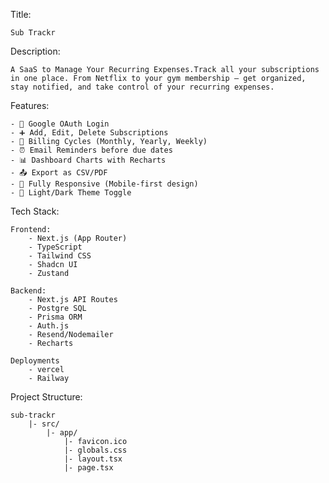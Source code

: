 Title:

    Sub Trackr

Description:

    A SaaS to Manage Your Recurring Expenses.Track all your subscriptions in one place. From Netflix to your gym membership — get organized, stay notified, and take control of your recurring expenses.

Features:

    - 🔐 Google OAuth Login
    - ➕ Add, Edit, Delete Subscriptions
    - 📆 Billing Cycles (Monthly, Yearly, Weekly)
    - ⏰ Email Reminders before due dates
    - 📊 Dashboard Charts with Recharts
    - 📤 Export as CSV/PDF
    - 📱 Fully Responsive (Mobile-first design)
    - 🌙 Light/Dark Theme Toggle

Tech Stack:

    Frontend:
        - Next.js (App Router)
        - TypeScript
        - Tailwind CSS
        - Shadcn UI
        - Zustand

    Backend:
        - Next.js API Routes
        - Postgre SQL
        - Prisma ORM
        - Auth.js
        - Resend/Nodemailer
        - Recharts

    Deployments
        - vercel
        - Railway

Project Structure:

    sub-trackr
        |- src/
            |- app/
                |- favicon.ico
                |- globals.css
                |- layout.tsx
                |- page.tsx